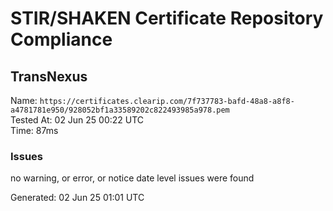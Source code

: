# STIR/SHAKEN Certificate Repository Compliance

## TransNexus

Name: `https://certificates.clearip.com/7f737783-bafd-48a8-a8f8-a4781781e950/928052bf1a33589202c822493985a978.pem`\
Tested At: 02 Jun 25 00:22 UTC\
Time: 87ms

### Issues

no warning, or error, or notice date level issues were found

Generated: 02 Jun 25 01:01 UTC